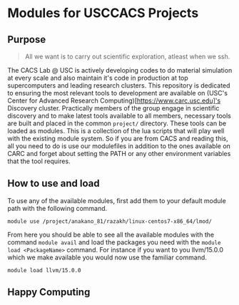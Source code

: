 # Modules for USCCACS Projects

## Purpose
> All we want is to carry out scientific exploration, atleast when we ssh.

The CACS Lab @ USC is actively developing codes to do material simulation at every scale and also maintain it's code in production at top supercomputers and leading research clusters. This repository is dedicated to ensuring the most relevant tools to development are available on (USC's Center for Advanced Research Computing)[https://www.carc.usc.edu]'s Discovery cluster. Practically members of the group engage in scientific discovery and to make latest tools available to all members, necessary tools are built and placed in the common `project/` directory. These tools can be loaded as modules. This is a collection of the lua scripts that will play well with the existing module system. So if you are from CACS and reading this, all you need to do is use our modulefiles in addition to the ones available on CARC and forget about setting the PATH or any other environment variables that the tool requires.

## How to use and load
To use any of the available modules, first add them to your default module path with the following command.
```
module use /project/anakano_81/razakh/linux-centos7-x86_64/lmod/
```
From here you should be able to see all the available modules with the command `module avail` and load the packages you need with the `module load <PackageName>` command. For instance if you want to you llvm/15.0.0 which we make available you would now use the familiar command.
```
module load llvm/15.0.0
```

## Happy Computing
